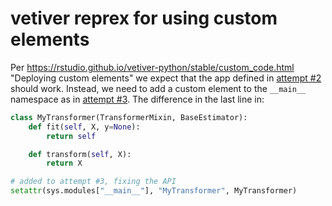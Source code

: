 vetiver reprex for using custom elements
===

Per https://rstudio.github.io/vetiver-python/stable/custom_code.html "Deploying custom elements" we expect that the app defined in [attempt #2](attempt-2/api/app.py) should work. Instead, we need to add a custom element to the `__main__` namespace as in [attempt #3](attempt-3/api/app.py). The difference in the last line in:

```python
class MyTransformer(TransformerMixin, BaseEstimator):
    def fit(self, X, y=None):
        return self

    def transform(self, X):
        return X

# added to attempt #3, fixing the API
setattr(sys.modules["__main__"], "MyTransformer", MyTransformer)
```